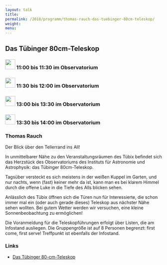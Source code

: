 ```yaml
---
layout: talk
title:
permalink: /2018/programm/thomas-rauch-das-tuebinger-80cm-teleskop/
weight: 
menu:
---
```

## Das&nbsp;Tübinger&nbsp;80cm-Teleskop

### <img height = "32" src="../../../images/talk.svg"> 11:00 bis 11:30 im Observatorium

### <img height = "32" src="../../../images/talk.svg"> 11:30 bis 12:00 im Observatorium

### <img height = "32" src="../../../images/talk.svg"> 13:00 bis 13:30 im Observatorium

### <img height = "32" src="../../../images/talk.svg"> 13:30 bis 14:00 im Observatorium

### Thomas&nbsp;Rauch

Der Blick über den Tellerrand ins All!

In unmittelbarer Nähe zu den Veranstaltungsräumen des Tübix befindet sich das Herzstück des Observatoriums des Instituts für Astronomie und Astrophysik:
das Tübinger 80cm-Teleskop.

Tagsüber versteckt es sich meistens in der weißen Kuppel im Garten, und nur nachts, wenn (fast) keiner mehr da ist, kann man es bei klarem Himmel durch die offene Luke in die Tiefe des Alls blicken sehen.

Anlässlich des Tübix öffnen sich die Türen nun für Interessierte, die schon immer mal ein (oder auch gerade dieses) Teleskop aus nächster Nähe sehen wollten.
Bei gutem Wetter werden wir versuchen, eine kleine Sonnenbeobachtung zu ermöglichen!

Die Voranmeldung für die Teleskopführungen erfolgt über Listen, die am Infostand ausliegen.
Die Gruppengröße ist auf 8 Personen begrenzt: first come, first serve!
Treffpunkt ist ebenfalls der Infostand.

### Links

- <a href="https://uni-tuebingen.de/de/4927" target="_blank">Das Tübinger 80-cm-Teleskop</a>

